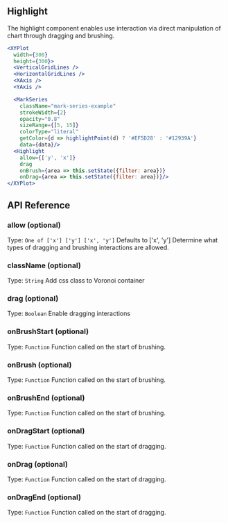 ## Highlight

The highlight component enables use interaction via direct manipulation of chart through dragging and brushing.

<!-- INJECT:"ZoomableChartExampleWithLink" -->



```jsx
<XYPlot
  width={300}
  height={300}>
  <VerticalGridLines />
  <HorizontalGridLines />
  <XAxis />
  <YAxis />

  <MarkSeries
    className="mark-series-example"
    strokeWidth={2}
    opacity="0.8"
    sizeRange={[5, 15]}
    colorType="literal"
    getColor={d => highlightPoint(d) ? '#EF5D28' : '#12939A'}
    data={data}/>
  <Highlight
    allow={['y', 'x']}
    drag
    onBrush={area => this.setState({filter: area})}
    onDrag={area => this.setState({filter: area})}/>
</XYPlot>
```


<!-- INJECT:"DragableChartExampleWithLink" -->
<!-- INJECT:"BidirectionDragChartWithLink" -->

## API Reference

<!-- INJECT:"SelectionPlotExampleWithLink" -->

### allow (optional)
Type: `One of ['x'] ['y'] ['x', 'y']`
Defaults to ['x', 'y']
Determine what types of dragging and brushing interactions are allowed.

### className (optional)
Type: `String`
Add css class to Voronoi container

### drag (optional)
Type: `Boolean`
Enable dragging interactions

### onBrushStart (optional)
Type: `Function`
Function called on the start of brushing.

### onBrush (optional)
Type: `Function`
Function called on the start of brushing.

### onBrushEnd (optional)
Type: `Function`
Function called on the start of brushing.

### onDragStart (optional)
Type: `Function`
Function called on the start of dragging.

### onDrag (optional)
Type: `Function`
Function called on the start of dragging.

### onDragEnd (optional)
Type: `Function`
Function called on the start of dragging.

